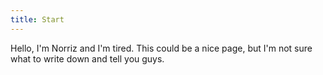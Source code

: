 ```yaml
---
title: Start
---
```


Hello, 
I'm Norriz and I'm tired. 
This could be a nice page, but I'm not sure what to write down and tell you guys. 

